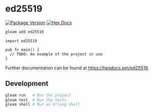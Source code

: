 # ed25519

[![Package Version](https://img.shields.io/hexpm/v/ed25519)](https://hex.pm/packages/ed25519)
[![Hex Docs](https://img.shields.io/badge/hex-docs-ffaff3)](https://hexdocs.pm/ed25519/)

```sh
gleam add ed25519
```
```gleam
import ed25519

pub fn main() {
  // TODO: An example of the project in use
}
```

Further documentation can be found at <https://hexdocs.pm/ed25519>.

## Development

```sh
gleam run   # Run the project
gleam test  # Run the tests
gleam shell # Run an Erlang shell
```
